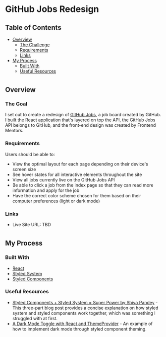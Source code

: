 # GitHub Jobs Redesign

## Table of Contents

- [Overview](#overview)
  - [The Challenge](#the-challenge)
  - [Requirements](#requirements)
  - [Links](#links)
- [My Process](#my-process)
  - [Built With](#built-with)
  - [Useful Resources](#useful-resources)

#

## Overview

### **The Goal**

I set out to create a redesign of [GitHub Jobs](https://jobs.github.com/), a job board created by GitHub. I built the React application that's layered on top the API, the GitHub Jobs API belongs to GitHub, and the front-end design was created by Frontend Mentors.

### **Requirements**

Users should be able to:

- View the optimal layout for each page depending on their device's screen size
- See hover states for all interactive elements throughout the site
- View all jobs currently live on the GitHub Jobs API
- Be able to click a job from the index page so that they can read more information and apply for the job
- Have the correct color scheme chosen for them based on their computer preferences (light or dark mode)

### **Links**

- Live Site URL: TBD

#

## My Process

### **Built With**

- [React](https://reactjs.org/)
- [Styled System](https://styled-system.com/)
- [Styled Components](https://styled-components.com/)

### **Useful Resources**

- [Styled Components + Styled System = Super Power by Shiva Pandey](https://shivapandey.com/react/styled-components-styled-system-1/) - This three-part blog post provides a concise explanation on how styled system and styled components work together, which was something I struggled with at first.
- [A Dark Mode Toggle with React and ThemeProvider](https://css-tricks.com/a-dark-mode-toggle-with-react-and-themeprovider/) - An example of how to implement dark mode through styled component theming.

